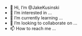 - 👋 Hi, I’m @JakeKusinski
- 👀 I’m interested in ...
- 🌱 I’m currently learning ...
- 💞️ I’m looking to collaborate on ...
- 📫 How to reach me ...

<!---
JakeKusinski/JakeKusinski is a ✨ special ✨ repository because its `README.md` (this file) appears on your GitHub profile.
You can click the Preview link to take a look at your changes.
--->

